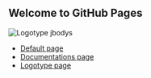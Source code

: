 ## Welcome to GitHub Pages

![Logotype jbodys](http://logo.jbodys.com/jbodys_icon_text.png)

+ [Default page](http://www.jbodys.com/)
+ [Documentations page](http://docs.jbodys.com/)
+ [Logotype page](http://logo.jbodys.com/)

